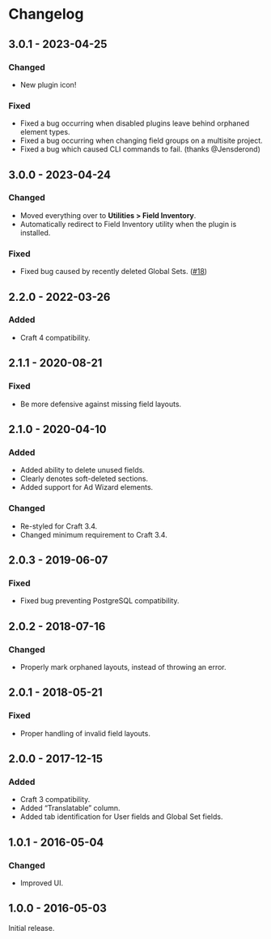 # Changelog

## 3.0.1 - 2023-04-25

### Changed
- New plugin icon!

### Fixed
- Fixed a bug occurring when disabled plugins leave behind orphaned element types.
- Fixed a bug occurring when changing field groups on a multisite project.
- Fixed a bug which caused CLI commands to fail. (thanks @Jensderond)

## 3.0.0 - 2023-04-24

### Changed
- Moved everything over to **Utilities > Field Inventory**.
- Automatically redirect to Field Inventory utility when the plugin is installed.

### Fixed
- Fixed bug caused by recently deleted Global Sets. ([#18](https://github.com/doublesecretagency/craft-inventory/issues/18))

## 2.2.0 - 2022-03-26

### Added
- Craft 4 compatibility.

## 2.1.1 - 2020-08-21

### Fixed
- Be more defensive against missing field layouts.

## 2.1.0 - 2020-04-10

### Added
- Added ability to delete unused fields.
- Clearly denotes soft-deleted sections.
- Added support for Ad Wizard elements.

### Changed
- Re-styled for Craft 3.4.
- Changed minimum requirement to Craft 3.4.

## 2.0.3 - 2019-06-07

### Fixed
- Fixed bug preventing PostgreSQL compatibility.

## 2.0.2 - 2018-07-16

### Changed
- Properly mark orphaned layouts, instead of throwing an error.

## 2.0.1 - 2018-05-21

### Fixed
- Proper handling of invalid field layouts.

## 2.0.0 - 2017-12-15

### Added
- Craft 3 compatibility.
- Added “Translatable” column.
- Added tab identification for User fields and Global Set fields.

## 1.0.1 - 2016-05-04

### Changed
- Improved UI.

## 1.0.0 - 2016-05-03

Initial release.
